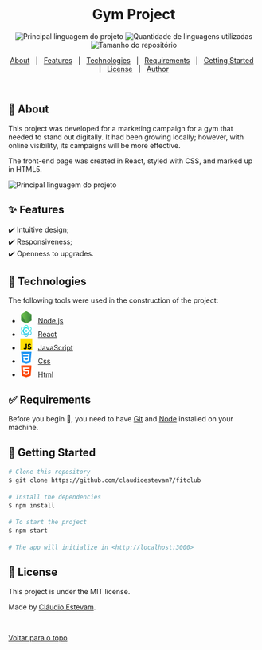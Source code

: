 <div align="center" id="top"> 
  &#xa0;
</div>


<!-- Titulo -->
<h1 align="center">Gym Project</h1>


<!-- Icones iniciais -->
<p align="center">
  <img alt="Principal linguagem do projeto" src="https://img.shields.io/github/languages/top/claudioestevam7/GymProject?color=f48915">

  <img alt="Quantidade de linguagens utilizadas" src="https://img.shields.io/github/languages/count/claudioestevam7/GymProject?color=f48915">

  <img alt="Tamanho do repositório" src="https://img.shields.io/github/repo-size/claudioestevam7/GymProject?color=f48915">

  <!-- <img alt="Licença" src="https://img.shields.io/github/license/claudioestevam7/GymProject?color=f48915"> -->

  <!-- <img alt="Github issues" src="https://img.shields.io/github/issues/claudioestevam7/GymProject?color=56BEB8" />

  <img alt="Github forks" src="https://img.shields.io/github/forks/claudioestevam7/GymProject?color=56BEB8" />

  <img alt="Github stars" src="https://img.shields.io/github/stars/claudioestevam7/GymProject?color=56BEB8" /> -->
</p>

<!-- Status -->

<!-- <h4 align="center"> 
	🚧  Fitclub 🚀 Em construção...  🚧
</h4> 

<hr> -->


<!-- Topicos -->
<p align="center">
  <a href="#dart-sobre">About</a> &#xa0; | &#xa0; 
  <a href="#sparkles-funcionalidades">Features</a> &#xa0; | &#xa0;
  <a href="#rocket-tecnologias">Technologies</a> &#xa0; | &#xa0;
  <a href="#white_check_mark-pré-requisitos">Requirements</a> &#xa0; | &#xa0;
  <a href="#checkered_flag-começando">Getting Started</a> &#xa0; | &#xa0;
  <a href="#memo-licença">License</a> &#xa0; | &#xa0;
  <a href="https://github.com/claudioestevam7" target="_blank">Author</a>
</p>

<br>



## :dart: About ##

This project was developed for a marketing campaign for a gym that needed to stand out digitally. It had been growing locally; however, with online visibility, its campaigns will be more effective.

The front-end page was created in React, styled with CSS, and marked up in HTML5.

<div classe="video" id="video">
</div>

<img  alt="Principal linguagem do projeto" src="/gymsite.gif" style="borderRadius=5">




## :sparkles: Features ##

:heavy_check_mark: Intuitive design;\
:heavy_check_mark: Responsiveness;\
:heavy_check_mark: Openness to upgrades.





## :rocket:  Technologies  ##

The following tools were used in the construction of the project:

- <img alt="node" src="node.png"> &#xa0; [Node.js](https://nodejs.org/en/)
- <img alt="react" src="react.png"> &#xa0; [React](https://pt-br.reactjs.org/)
- <img alt="js" src="js.png"> &#xa0; [JavaScript](https://pt-br.reactjs.org/)
- <img alt="css" src="css.png"> &#xa0; [Css](https://pt-br.reactjs.org/)
- <img alt="html" src="html.png"> &#xa0; [Html](https://pt-br.reactjs.org/)

## :white_check_mark: Requirements ##

Before you begin :checkered_flag:, you need to have [Git](https://git-scm.com) and [Node](https://nodejs.org/en/) installed on your machine.



## :checkered_flag: Getting Started ##

```bash
# Clone this repository
$ git clone https://github.com/claudioestevam7/fitclub

# Install the dependencies
$ npm install

# To start the project
$ npm start

# The app will initialize in <http://localhost:3000>
```

## :memo: License  ##

This project is under the MIT license.


Made by <a href="https://github.com/claudioestevam7" target="_blank">Cláudio Estevam</a>.

&#xa0;

<a href="#top">Voltar para o topo</a>